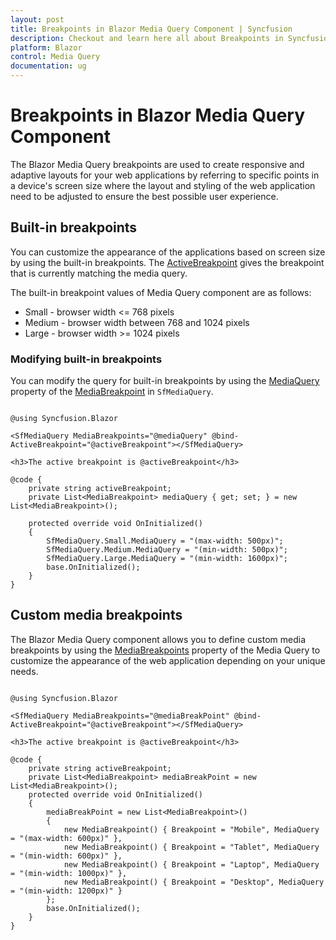 ```yaml
---
layout: post
title: Breakpoints in Blazor Media Query Component | Syncfusion
description: Checkout and learn here all about Breakpoints in Syncfusion Blazor Media Query component and much more details.
platform: Blazor
control: Media Query
documentation: ug
---
```


# Breakpoints in Blazor Media Query Component

The Blazor Media Query breakpoints are used to create responsive and adaptive layouts for your web applications by referring to specific points in a device's screen size where the layout and styling of the web application need to be adjusted to ensure the best possible user experience. 

## Built-in breakpoints

You can customize the appearance of the applications based on screen size by using the built-in breakpoints. The [ActiveBreakpoint](https://help.syncfusion.com/cr/blazor/Syncfusion.Blazor.SfMediaQuery.html#Syncfusion_Blazor_SfMediaQuery_ActiveBreakpoint) gives the breakpoint that is currently matching the media query.

The built-in breakpoint values of Media Query component are as follows:

* Small - browser width <= 768 pixels
* Medium - browser width between 768 and 1024 pixels
* Large - browser width >= 1024 pixels

### Modifying built-in breakpoints

You can modify the query for built-in breakpoints by using the [MediaQuery](https://help.syncfusion.com/cr/blazor/Syncfusion.Blazor.MediaBreakpoint.html#Syncfusion_Blazor_MediaBreakpoint_MediaQuery) property of the [MediaBreakpoint](https://help.syncfusion.com/cr/blazor/Syncfusion.Blazor.MediaBreakpoint.html) in `SfMediaQuery`.

```cshtml

@using Syncfusion.Blazor

<SfMediaQuery MediaBreakpoints="@mediaQuery" @bind-ActiveBreakpoint="@activeBreakpoint"></SfMediaQuery>

<h3>The active breakpoint is @activeBreakpoint</h3>

@code {
    private string activeBreakpoint;
    private List<MediaBreakpoint> mediaQuery { get; set; } = new List<MediaBreakpoint>();

    protected override void OnInitialized()
    {
        SfMediaQuery.Small.MediaQuery = "(max-width: 500px)";
        SfMediaQuery.Medium.MediaQuery = "(min-width: 500px)";
        SfMediaQuery.Large.MediaQuery = "(min-width: 1600px)";
        base.OnInitialized();
    }
}

```

## Custom media breakpoints

The Blazor Media Query component allows you to define custom media breakpoints by using the [MediaBreakpoints](https://help.syncfusion.com/cr/blazor/Syncfusion.Blazor.SfMediaQuery.html#Syncfusion_Blazor_SfMediaQuery_MediaBreakpoints) property of the Media Query to customize the appearance of the web application depending on your unique needs.

```cshtml

@using Syncfusion.Blazor

<SfMediaQuery MediaBreakpoints="@mediaBreakPoint" @bind-ActiveBreakpoint="@activeBreakpoint"></SfMediaQuery>

<h3>The active breakpoint is @activeBreakpoint</h3>

@code {
    private string activeBreakpoint;
    private List<MediaBreakpoint> mediaBreakPoint = new List<MediaBreakpoint>();
    protected override void OnInitialized()
    {
        mediaBreakPoint = new List<MediaBreakpoint>() 
        {
            new MediaBreakpoint() { Breakpoint = "Mobile", MediaQuery = "(max-width: 600px)" },
            new MediaBreakpoint() { Breakpoint = "Tablet", MediaQuery = "(min-width: 600px)" },
            new MediaBreakpoint() { Breakpoint = "Laptop", MediaQuery = "(min-width: 1000px)" },
            new MediaBreakpoint() { Breakpoint = "Desktop", MediaQuery = "(min-width: 1200px)" }
        };
        base.OnInitialized();
    }
}

```
